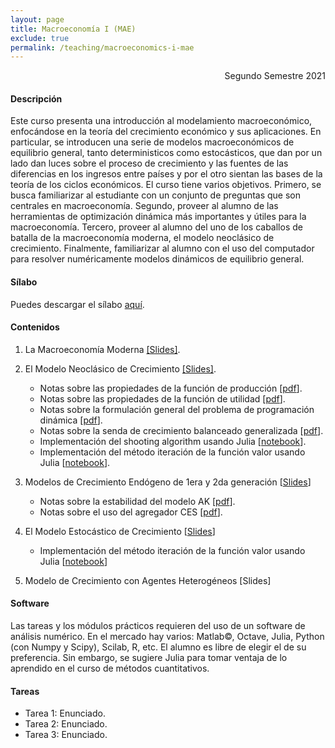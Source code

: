```yaml
---
layout: page
title: Macroeconomía I (MAE)
exclude: true
permalink: /teaching/macroeconomics-i-mae
---
```


<div style="text-align: right"> Segundo Semestre 2021 </div>

#### Descripción

Este curso presenta una introducción al modelamiento macroeconómico, enfocándose en la teoría del crecimiento económico y sus aplicaciones. En particular, se introducen una serie de modelos macroeconómicos de equilibrio general, tanto deterministicos como estocásticos, que dan por un lado dan luces sobre el proceso de crecimiento y las fuentes de las diferencias en los ingresos entre países y por el otro sientan las bases de la teoría de los ciclos económicos. El curso tiene varios objetivos. Primero, se busca familiarizar al estudiante con un conjunto de preguntas que son centrales en macroeconomía. Segundo, proveer al alumno de las herramientas de optimización dinámica más importantes y útiles para la macroeconomía. Tercero, proveer al alumno del uno de los caballos de batalla de la macroeconomía moderna, el modelo neoclásico de crecimiento. Finalmente, familiarizar al alumno con el uso del computador para resolver numéricamente modelos dinámicos de equilibrio general.

#### Sílabo

Puedes descargar el sílabo [aquí](https://www.dropbox.com/s/pif9xx6fh3ph2gz/Silabo%20Macro%20I%202021.pdf?raw=1).

#### Contenidos

1. La Macroeconomía Moderna [[Slides]](https://www.dropbox.com/s/n68htfghr3vwwie/1_La_Macro_Moderna.pdf?raw=1).
   
2. El Modelo Neoclásico de Crecimiento [[Slides]](https://www.dropbox.com/s/7kcvi4lcdqc8p68/2_El_Modelo_Noclasico_de_Crecimiento.pdf?raw=1).
   - Notas sobre las propiedades de la función de producción [[pdf](https://www.dropbox.com/s/7sv4735ytsgqaiw/H1_Funcion_Produccion.pdf?raw=1)].
   - Notas sobre las propiedades de la función de utilidad [[pdf](https://www.dropbox.com/s/dgsgt5aq2j6ldev/H2_Funcion_Utilidad.pdf?raw=1)].
   - Notas sobre la formulación general del problema de programación dinámica [[pdf](https://www.dropbox.com/s/ornulzbc9keguor/H3_Programacion_Dinamica.pdf?raw=1)].
   - Notas sobre la senda de crecimiento balanceado generalizada [[pdf](https://www.dropbox.com/s/ew5d7lm3fecrcah/H4_Senda_Crecimiendo_Balanceado_Generalizada.pdf?raw=1)].
   - Implementación del shooting algorithm usando Julia [[notebook](https://mybinder.org/v2/gh/mauriciotejada/macroeconomics_I/master?filepath=El%20Modelo%20Neoclasico%20SA.ipynb)].
   - Implementación del método iteración de la función valor usando Julia [[notebook](https://mybinder.org/v2/gh/mauriciotejada/macroeconomics_I/master?filepath=El%20Modelo%20Neoclasico%20PD.ipynb)].  

3. Modelos de Crecimiento Endógeno de 1era y 2da generación [[Slides](https://www.dropbox.com/s/7l93efmjrz60cdu/3_Modelos_de_Crecimiento_Endogeno.pdf?raw=1)]
   - Notas sobre la estabilidad del modelo AK [[pdf](https://www.dropbox.com/s/irknyc5v1qgp4nb/H5_Estabilidad_Modelo_AK.pdf?raw=1)].
   - Notas sobre el uso del agregador CES [[pdf](https://www.dropbox.com/s/j91b24u4hapbstl/H6_Agregadores_CES.pdf?raw=1)].

4. El Modelo Estocástico de Crecimiento [[Slides](https://www.dropbox.com/s/y6wdlq2oqo9g5ej/4_El_Modelo_Estocastico_de_Crecimiento.pdf?raw=1)]
   - Implementación del método iteración de la función valor usando Julia [[notebook](https://mybinder.org/v2/gh/mauriciotejada/macroeconomics_I/HEAD?labpath=El%20Modelo%20Estocastico%20PD.ipynb)]
   
5. Modelo de Crecimiento con Agentes Heterogéneos [Slides]

#### Software

Las tareas y los módulos prácticos requieren del uso de un software de análisis numérico. En el mercado hay varios: Matlab©, Octave, Julia, Python (con Numpy y Scipy), Scilab, R, etc. El alumno es libre de elegir el de su preferencia. Sin embargo, se sugiere Julia para tomar ventaja de lo aprendido en el curso de métodos cuantitativos.

#### Tareas

- Tarea 1: Enunciado. 
- Tarea 2: Enunciado.
- Tarea 3: Enunciado.